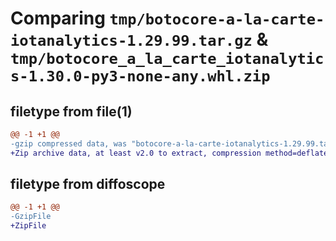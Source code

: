 # Comparing `tmp/botocore-a-la-carte-iotanalytics-1.29.99.tar.gz` & `tmp/botocore_a_la_carte_iotanalytics-1.30.0-py3-none-any.whl.zip`

## filetype from file(1)

```diff
@@ -1 +1 @@
-gzip compressed data, was "botocore-a-la-carte-iotanalytics-1.29.99.tar", last modified: Sat Mar 25 01:22:41 2023, max compression
+Zip archive data, at least v2.0 to extract, compression method=deflate
```

## filetype from diffoscope

```diff
@@ -1 +1 @@
-GzipFile
+ZipFile
```

